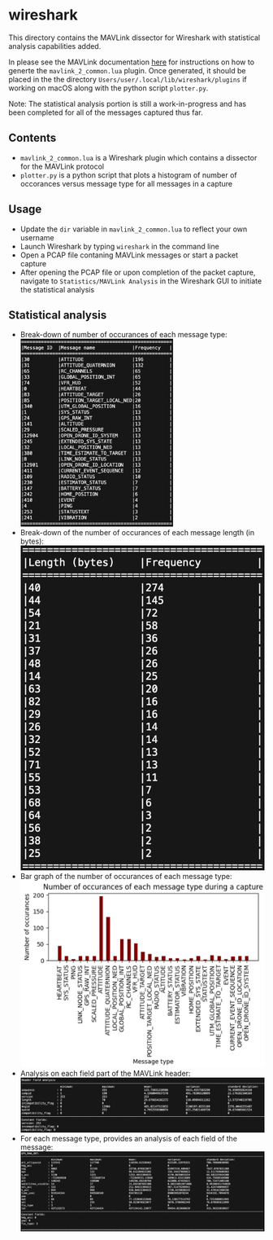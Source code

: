 # wireshark

This directory contains the MAVLink dissector for Wireshark with statistical analysis capabilities added.

In please see the MAVLink documentation [here](https://mavlink.io/en/guide/wireshark.html) for instructions on how to generte the `mavlink_2_common.lua` plugin. Once generated, it should be placed in the the directory `Users/user/.local/lib/wireshark/plugins` if working on macOS along with the python script `plotter.py`.

Note: The statistical analysis portion is still a work-in-progress and has been completed for all of the messages captured thus far.

## Contents

* `mavlink_2_common.lua` is a Wireshark plugin which contains a dissector for the MAVLink protocol
* `plotter.py` is a python script that plots a histogram of number of occorances versus message type for all messages in a capture

## Usage

* Update the `dir` variable in `mavlink_2_common.lua` to reflect your own username
* Launch Wireshark by typing `wireshark` in the command line
* Open a PCAP file contaning MAVLink messages or start a packet capture
* After opening the PCAP file or upon completion of the packet capture, navigate to `Statistics/MAVLink Analysis` in the Wireshark GUI to initiate the statistical analysis

## Statistical analysis

* Break-down of number of occurances of each message type:<br>
  <img src="../.images/nooccurances.jpg" alt="Number of occurances" width="300">
* Break-down of the number of occurances of each message length (in bytes):
  ![Message length analysis](../.images/len.jpg)
* Bar graph of the number of occurances of each message type:
  ![Number of occurances pre message type](../.images/bar.jpg)
* Analysis on each field part of the MAVLink header:
  ![Header field analysis](../.images/header.jpg)
* For each message type, provides an analysis of each field of the message:
  ![Message analysis (GPS_RAW_INT)](../.images/message.jpg)
  
  
  
  
